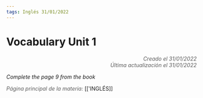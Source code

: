 ```yaml
---
tags: Inglés 31/01/2022
---
```


# Vocabulary Unit 1
<div style="text-align: right; opacity: 0.7; font-style: italic;">Creado el 31/01/2022</div>
<div style="text-align: right; opacity: 0.7; font-style: italic;">Última actualización el 31/01/2022</div>

*Complete the page 9 from the book*




<span style="opacity: 0.7; font-style: italic;">Página principal de la materia:</span> [['INGLÉS]]